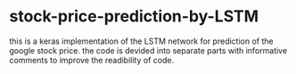 # stock-price-prediction-by-LSTM 
this is a keras implementation of the LSTM network for prediction of the google stock price. the code is devided into separate parts with informative comments to improve the readibility of code.
